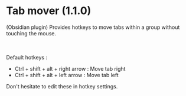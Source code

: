 # Tab mover (1.1.0)

(Obsidian plugin) Provides hotkeys to move tabs within a group without touching the mouse.
<br>
<br>
<br>

 Default hotkeys :
- Ctrl + shift + alt + right arrow : Move tab right<br>
- Ctrl + shift + alt + left arrow : Move tab left<br>

Don't hesitate to edit these in hotkey settings.